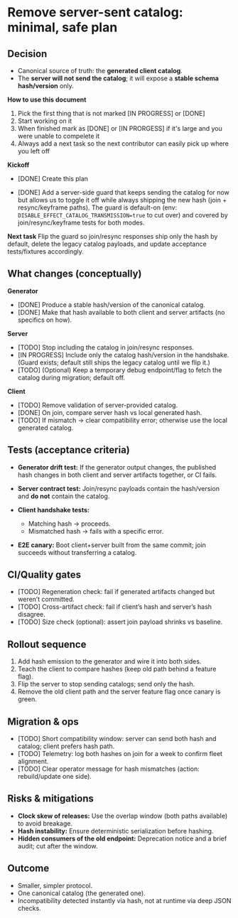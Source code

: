 # Remove server-sent catalog: minimal, safe plan

## Decision

* Canonical source of truth: the **generated client catalog**.
* The **server will not send the catalog**; it will expose a **stable schema hash/version** only.

**How to use this document**
1. Pick the first thing that is not marked [IN PROGRESS] or [DONE]
2. Start working on it
3. When finished mark as [DONE] or [IN PRORGESS] if it's large and you were unable to compelete it
4. Always add a next task so the next contributor can easily pick up where you left off

**Kickoff**

* [DONE] Create this plan

* [DONE] Add a server-side guard that keeps sending the catalog for now but allows us to toggle it off while always shipping the new hash (join + resync/keyframe paths). The guard is default-on (env: `DISABLE_EFFECT_CATALOG_TRANSMISSION=true` to cut over) and covered by join/resync/keyframe tests for both modes.

**Next task**
Flip the guard so join/resync responses ship only the hash by default, delete the legacy catalog payloads, and update acceptance tests/fixtures accordingly.

## What changes (conceptually)

**Generator**

* [DONE] Produce a stable hash/version of the canonical catalog.
* [DONE] Make that hash available to both client and server artifacts (no specifics on how).

**Server**

* [TODO] Stop including the catalog in join/resync responses.
* [IN PROGRESS] Include only the catalog hash/version in the handshake. (Guard exists; default still ships the legacy catalog until we flip it.)
* [TODO] (Optional) Keep a temporary debug endpoint/flag to fetch the catalog during migration; default off.

**Client**

* [TODO] Remove validation of server-provided catalog.
* [DONE] On join, compare server hash vs local generated hash.
* [TODO] If mismatch → clear compatibility error; otherwise use the local generated catalog.

## Tests (acceptance criteria)

* **Generator drift test:** If the generator output changes, the published hash changes in both client and server artifacts together, or CI fails.
* **Server contract test:** Join/resync payloads contain the hash/version and **do not** contain the catalog.
* **Client handshake tests:**

  * Matching hash → proceeds.
  * Mismatched hash → fails with a specific error.
* **E2E canary:** Boot client+server built from the same commit; join succeeds without transferring a catalog.

## CI/Quality gates

* [TODO] Regeneration check: fail if generated artifacts changed but weren’t committed.
* [TODO] Cross-artifact check: fail if client’s hash and server’s hash disagree.
* [TODO] Size check (optional): assert join payload shrinks vs baseline.

## Rollout sequence

1. Add hash emission to the generator and wire it into both sides.
2. Teach the client to compare hashes (keep old path behind a feature flag).
3. Flip the server to stop sending catalogs; send only the hash.
4. Remove the old client path and the server feature flag once canary is green.

## Migration & ops

* [TODO] Short compatibility window: server can send both hash and catalog; client prefers hash path.
* [TODO] Telemetry: log both hashes on join for a week to confirm fleet alignment.
* [TODO] Clear operator message for hash mismatches (action: rebuild/update one side).

## Risks & mitigations

* **Clock skew of releases:** Use the overlap window (both paths available) to avoid breakage.
* **Hash instability:** Ensure deterministic serialization before hashing.
* **Hidden consumers of the old endpoint:** Deprecation notice and a brief audit; cut after the window.

## Outcome

* Smaller, simpler protocol.
* One canonical catalog (the generated one).
* Incompatibility detected instantly via hash, not at runtime via deep JSON checks.
